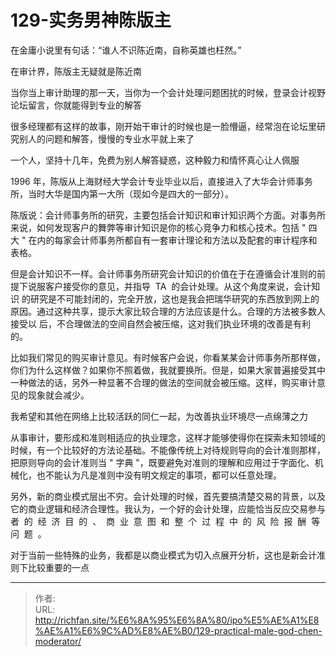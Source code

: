 # 129-实务男神陈版主

在金庸小说里有句话：“谁人不识陈近南，自称英雄也枉然。”

在审计界，陈版主无疑就是陈近南

当你当上审计助理的那一天，当你为一个会计处理问题困扰的时候，登录会计视野论坛留言，你就能得到专业的解答

很多经理都有这样的故事，刚开始干审计的时候也是一脸懵逼，经常泡在论坛里研究别人的问题和解答，慢慢的专业水平就上来了

一个人，坚持十几年，免费为别人解答疑惑，这种毅力和情怀真心让人佩服

1996 年，陈版从上海财经大学会计专业毕业以后，直接进入了大华会计师事务所，当时大华是国内第一大所（现如今是四大的一部分）。

陈版说：会计师事务所的研究，主要包括会计知识和审计知识两个方面。对事务所来说，如何发现客户的舞弊等审计知识是你的核心竞争力和核心技术。包括 &#34; 四大 &#34; 在内的每家会计师事务所都自有一套审计理论和方法以及配套的审计程序和表格。

  

但是会计知识不一样。会计师事务所研究会计知识的价值在于在遵循会计准则的前 提下说服客户接受你的意见，并指导  TA  的会计处理。从这个角度来说，会计知识 的研究是不可能封闭的，完全开放，这也是我会把瑞华研究的东西放到网上的原因。通过这种共享，提示大家比较合理的方法应该是什么。合理的方法被多数人接受以 后，不合理做法的空间自然会被压缩，这对我们执业环境的改善是有利的。

比如我们常见的购买审计意见。有时候客户会说，你看某某会计师事务所那样做，你们为什么这样做？如果你不照着做，我就要换所。但是，如果大家普遍接受其中一种做法的话，另外一种显著不合理的做法的空间就会被压缩。这样，购买审计意见的现象就会减少。

我希望和其他在网络上比较活跃的同仁一起，为改善执业环境尽一点绵薄之力

从事审计，要形成和准则相适应的执业理念，这样才能够使得你在探索未知领域的时候，有一个比较好的方法论基础。不能像传统上对待规则导向的会计准则那样，把原则导向的会计准则当 &#34; 字典 &#34;，既要避免对准则的理解和应用过于字面化、机械化，也不能认为凡是准则中没有明文规定的事项，都可以任意处理。

另外，新的商业模式层出不穷。会计处理的时候，首先要搞清楚交易的背景，以及它的商业逻辑和经济合理性。我认为，一个好的会计处理，应能恰当反应交易参与者  的  经  济  目  的  、  商  业  意  图  和  整  个  过  程  中  的  风  险  报  酬  等  问  题  。

  

对于当前一些特殊的业务，我都是以商业模式为切入点展开分析，这也是新会计准则下比较重要的一点

---

> 作者:   
> URL: http://richfan.site/%E6%8A%95%E6%8A%80/ipo%E5%AE%A1%E8%AE%A1%E6%9C%AD%E8%AE%B0/129-practical-male-god-chen-moderator/  

